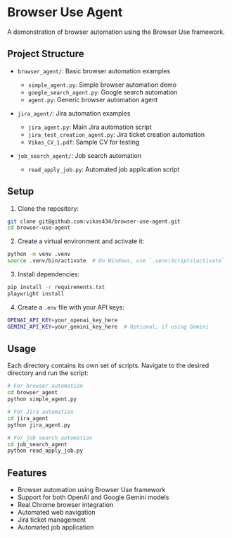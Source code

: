 # Browser Use Agent

A demonstration of browser automation using the Browser Use framework.

## Project Structure

- `browser_agent/`: Basic browser automation examples
  - `simple_agent.py`: Simple browser automation demo
  - `google_search_agent.py`: Google search automation
  - `agent.py`: Generic browser automation agent

- `jira_agent/`: Jira automation examples
  - `jira_agent.py`: Main Jira automation script
  - `jira_test_creation_agent.py`: Jira ticket creation automation
  - `Vikas_CV_1.pdf`: Sample CV for testing

- `job_search_agent/`: Job search automation
  - `read_apply_job.py`: Automated job application script

## Setup

1. Clone the repository:
```bash
git clone git@github.com:vikas434/browser-use-agent.git
cd browser-use-agent
```

2. Create a virtual environment and activate it:
```bash
python -m venv .venv
source .venv/bin/activate  # On Windows, use `.venv\Scripts\activate`
```

3. Install dependencies:
```bash
pip install -r requirements.txt
playwright install
```

4. Create a `.env` file with your API keys:
```bash
OPENAI_API_KEY=your_openai_key_here
GEMINI_API_KEY=your_gemini_key_here  # Optional, if using Gemini
```

## Usage

Each directory contains its own set of scripts. Navigate to the desired directory and run the script:

```bash
# For browser automation
cd browser_agent
python simple_agent.py

# For Jira automation
cd jira_agent
python jira_agent.py

# For job search automation
cd job_search_agent
python read_apply_job.py
```

## Features

- Browser automation using Browser Use framework
- Support for both OpenAI and Google Gemini models
- Real Chrome browser integration
- Automated web navigation
- Jira ticket management
- Automated job application

